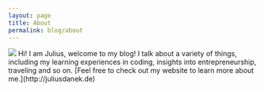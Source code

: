 ```yaml
---
layout: page
title: About
permalink: blog/about
---
```


<img src="{{ site.url }}/assets/images/julius_square_edited.jpg" class="about-img">
Hi! I am Julius, welcome to my blog! I talk about a variety of things, including my learning experiences in coding, insights into entrepreneurship, traveling and so on. [Feel free to check out my website to learn more about me.](http://juliusdanek.de)
